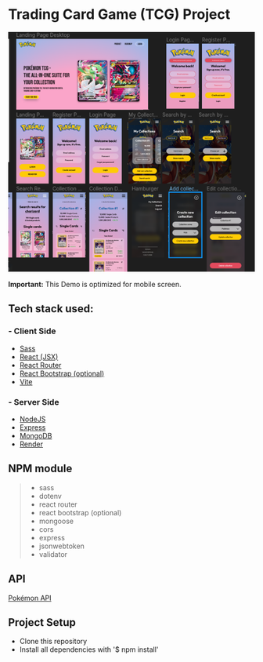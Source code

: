 # Trading Card Game (TCG) Project

![LandingPage](TCG-Figma.png)

**Important:** This Demo is optimized for mobile screen.

## Tech stack used:

### - Client Side

- [Sass](https://sass-lang.com/)
- [React (JSX)](https://reactjs.org/)
- [React Router](https://reactrouter.com/en/main)
- [React Bootstrap (optional)](https://react-bootstrap.netlify.app/)
- [Vite](https://vitejs.dev/)

### - Server Side

- [NodeJS](https://nodejs.org/)
- [Express](https://expressjs.com/de/)
- [MongoDB](https://www.mongodb.com/atlas/database)
- [Render](https://render.com/)

## NPM module

> - sass
> - dotenv
> - react router
> - react bootstrap (optional)
> - mongoose
> - cors
> - express
> - jsonwebtoken
> - validator

## API

[Pokémon API](https://pokemontcg.io/)

## Project Setup

- Clone this repository
- Install all dependencies with '$ npm install'
